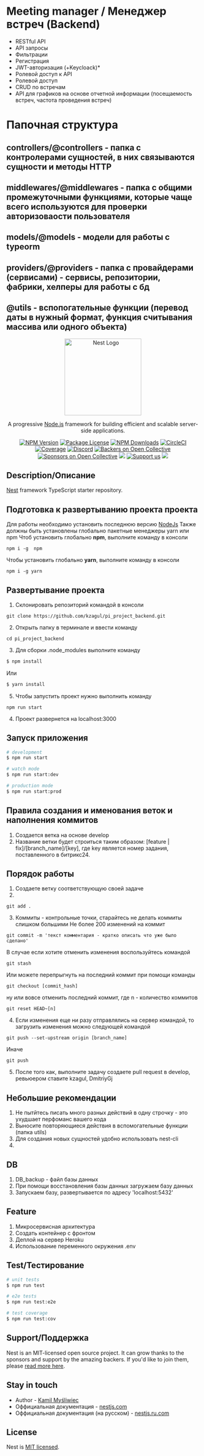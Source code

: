 # Meeting manager / Менеджер встреч (Backend)

- RESTful API
- API запросы 
- Фильтрации
- Регистрация 
-	JWT-авторизация (+Keycloack)*
-	Ролевой доступ к API
-	Ролевой доступ
-	CRUD по встречам
-	API для графиков на основе отчетной информации (посещаемость встреч, частота проведения встреч)

# Папочная структура
## controllers/@controllers - папка с контролерами сущностей, в них связываются сущности и методы HTTP
## middlewares/@middlewares - папка с общими промежуточными функциями, которые чаще всего используются для проверки авторизоваости пользователя
## models/@models - модели для работы с typeorm
## providers/@providers - папка с провайдерами (сервисами) - сервисы, репозитории, фабрики, хелперы для работы с бд
## @utils - вспопогательные функции (перевод даты в нужный формат, функция считывания массива или одного объекта)

<p align="center">
  <a href="http://nestjs.com/" target="blank"><img src="https://nestjs.com/img/logo-small.svg" width="200" alt="Nest Logo" /></a>
</p>

[circleci-image]: https://img.shields.io/circleci/build/github/nestjs/nest/master?token=abc123def456
[circleci-url]: https://circleci.com/gh/nestjs/nest

  <p align="center">A progressive <a href="http://nodejs.org" target="_blank">Node.js</a> framework for building efficient and scalable server-side applications.</p>
    <p align="center">
<a href="https://www.npmjs.com/~nestjscore" target="_blank"><img src="https://img.shields.io/npm/v/@nestjs/core.svg" alt="NPM Version" /></a>
<a href="https://www.npmjs.com/~nestjscore" target="_blank"><img src="https://img.shields.io/npm/l/@nestjs/core.svg" alt="Package License" /></a>
<a href="https://www.npmjs.com/~nestjscore" target="_blank"><img src="https://img.shields.io/npm/dm/@nestjs/common.svg" alt="NPM Downloads" /></a>
<a href="https://circleci.com/gh/nestjs/nest" target="_blank"><img src="https://img.shields.io/circleci/build/github/nestjs/nest/master" alt="CircleCI" /></a>
<a href="https://coveralls.io/github/nestjs/nest?branch=master" target="_blank"><img src="https://coveralls.io/repos/github/nestjs/nest/badge.svg?branch=master#9" alt="Coverage" /></a>
<a href="https://discord.gg/G7Qnnhy" target="_blank"><img src="https://img.shields.io/badge/discord-online-brightgreen.svg" alt="Discord"/></a>
<a href="https://opencollective.com/nest#backer" target="_blank"><img src="https://opencollective.com/nest/backers/badge.svg" alt="Backers on Open Collective" /></a>
<a href="https://opencollective.com/nest#sponsor" target="_blank"><img src="https://opencollective.com/nest/sponsors/badge.svg" alt="Sponsors on Open Collective" /></a>
  <a href="https://paypal.me/kamilmysliwiec" target="_blank"><img src="https://img.shields.io/badge/Donate-PayPal-ff3f59.svg"/></a>
    <a href="https://opencollective.com/nest#sponsor"  target="_blank"><img src="https://img.shields.io/badge/Support%20us-Open%20Collective-41B883.svg" alt="Support us"></a>
  <a href="https://twitter.com/nestframework" target="_blank"><img src="https://img.shields.io/twitter/follow/nestframework.svg?style=social&label=Follow"></a>
</p>
  <!--[![Backers on Open Collective](https://opencollective.com/nest/backers/badge.svg)](https://opencollective.com/nest#backer)
  [![Sponsors on Open Collective](https://opencollective.com/nest/sponsors/badge.svg)](https://opencollective.com/nest#sponsor)-->

## Description/Описание

[Nest](https://github.com/nestjs/nest) framework TypeScript starter repository.

## Подготовка к развертыванию проекта проекта 
Для работы необходимо установить последнюю версию [NodeJs](https://nodejs.org/en/) 
Также должны быть установлены глобально пакетные менеджеры yarn или npm 
Чтоб установить глобально **npm**, выполните команду в консоли 
```
npm i -g  npm 
```
Чтобы установить глобально **yarn**, выполните команду в консоли 
```
npm i -g yarn 
```

## Развертывание проекта

1. Склонировать репозиторий командой в консоли
```
git clone https://github.com/kzagul/pi_project_backend.git
```
2. Открыть папку в терминале и ввести команду 
```
cd pi_project_backend

``` 
3. Для сборки .node_modules выполните команду
```bash
$ npm install
```
Или
```bash
$ yarn install
```
5. Чтобы запустить проект нужно выполнить команду 
```
npm run start 
``` 
4. Проект развернется на localhost:3000

## Запуск приложения

```bash
# development
$ npm run start

# watch mode
$ npm run start:dev

# production mode
$ npm run start:prod
```

## Правила создания и именования веток и наполнения коммитов
1. Cоздается ветка на основе develop 
2. Название ветки будет строиться таким образом: [feature | fix]/[branch_name]/[key], где key является номер задания, поставленного в битрикс24.

## Порядок работы 
1. Создаете ветку соответствующую своей задаче
2. 
```
git add . 
```
3. Коммиты - контрольные точки, старайтесь не делать коммиты слишком большими
Не более 200 изменений на коммит
```
git commit -m 'текст комментария - кратко описать что уже было сделано'
```
В случае если хотите отменить изменения воспользуйтесь командой 
```
git stash
```
Или можете перепрыгнуть на последний коммит при помощи команды 
```
git checkout [commit_hash]
```
ну или вовсе отменить последний коммит, где n - количество коммитов 
```
git reset HEAD~[n]
```
4. Если изменения еще ни разу отправлялись на сервер командой, то загрузить изменения можно следующей командой 
```
git push --set-upstream origin [branch_name]
```
Иначе 
```
git push
```
5. После того как, выполните задачу создаете pull request в develop, ревьюером ставите kzagul, DmitriyGj

## Небольшие рекомендации
1. Не пытйтесь писать много разных действий в одну строчку - это ухудшает перфоманс вашего кода
2. Выносите повторяющиеся действия в вспомогательные функции (папка utils)
3. Для создания новых сущностей удобно использовать nest-cli
4. 

## DB
1. DB_backup - файл базы данных
2. При помощи восстановления базы данных загружаем базу данных 
3. Запускаем базу, развертывается по адресу 'localhost:5432'

## Feature 
1. Микросервисная архитектура
2. Создать контейнер с фронтом
3. Деплой на сервер Heroku
4. Использование переменного окружения .env

## Test/Тестирование

```bash
# unit tests
$ npm run test

# e2e tests
$ npm run test:e2e

# test coverage
$ npm run test:cov
```

## Support/Поддержка

Nest is an MIT-licensed open source project. It can grow thanks to the sponsors and support by the amazing backers. If you'd like to join them, please [read more here](https://docs.nestjs.com/support).

## Stay in touch

- Author - [Kamil Myśliwiec](https://kamilmysliwiec.com)
- Оффициальная документация - [nestjs.com](https://nestjs.com/)
- Оффициальная документация (на русском)  - [nestjs.ru.com](https://nestjs.ru.com/)

## License

Nest is [MIT licensed](LICENSE).
